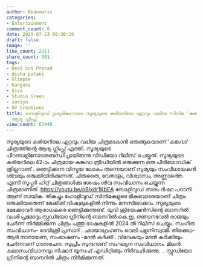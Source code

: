 ```yaml
---
author: Beaumaris
categories:
- Entertainment
comment_count: 0
date: 2023-07-23 08:30:19
draft: false
image: ''
like_count: 2811
share_count: 901
tags:
- Devi Sri Prasad
- disha patani
- Glimpse
- Kanguva
- Siva
- Studio Green
- suriya
- UV Creations
title: ഹോളിവുഡ് ദൃശ്യമികവോടെ സൂര്യയുടെ കരിയറിലെ ഏറ്റവും വലിയ സിനിമ 'കങ്കുവാ’ യുടെ
  ആദ്യ ഗ്ലിംപ്സ്
view_count: 63440
---
```


സൂര്യയുടെ കരിയറിലെ ഏറ്റവും വലിയ ചിത്രമാകാൻ ഒരുങ്ങുകയാണ് 'കങ്കുവാ’ ചിത്രത്തിന്റെ ആദ്യ ഗ്ലിംപ്സ് എത്തി. സൂര്യയുടെ പിറന്നാളിനോടനുബന്ധിച്ചായിരുന്നു വിഡിയോ റിലീസ് ചെയ്തത്. സൂര്യയുടെ കരിയറിലെ 42-ാം ചിത്രമായ കങ്കുവാ ത്രീഡിയില്‍ ഒരുക്കുന്ന ഒരു പീരിയോഡിക് ത്രില്ലറാണ് . ഞെട്ടിക്കുന്ന വിസ്മയ ലോകം തന്നെയാണ് സൂര്യയും സംവിധായകൻ ശിവയും ഒരുക്കിയിരിക്കുന്നത്. ചിരുതൈ, വേതാളം, വിശ്വാസം, അണ്ണാത്തെ എന്നീ സൂപ്പർ ഹിറ്റ് ചിത്രങ്ങൾക്കു ശേഷം ശിവ സംവിധാനം ചെയ്യുന്ന ചിത്രമാണിത്. https://youtu.be/oBlxdr1KbEA ബോളിവുഡ് താരം ദിഷാ പഠാനി ആണ് നായിക. തികച്ചും ഹോളിവുഡ് സിനിമകളുടെ മികവോടെയാണ് ചിത്രം ഒരുക്കിയതെന്ന് മേക്കിങ് വിഷ്വലുകളിൽ നിന്നും മനസിലാക്കാം. സൂര്യയുടെ മേക്കോവർ ആരാധകരെ ഞെട്ടിക്കുന്നുണ്ട്. യുവി ക്രിയേഷന്‍സിന്റെ ബാനറില്‍ വംശി പ്രമോദും സ്റ്റുഡിയോ ഗ്രീനിന്റെ ബാനറില്‍ കെ.ഇ. ജ്ഞാനവേല്‍ രാജയും ചേര്‍ന്ന് നിർമ്മിക്കുന്ന ചിത്രം പത്തു ഭാഷകളിൽ 2024 ൽ റിലീസ് ചെയ്യും. സംഗീത സംവിധാനം- ദേവിശ്രീ പ്രസാദ് . ഛായാഗ്രഹണം വെട്രി പളനിസ്വാമി. തിരക്കഥ- ആദി നാരായണ, സംഭാഷണം -മദൻ കർക്കി . വിവേകയും മദൻ കർക്കിയും ചേർന്നാണ് ഗാനരചന. സുപ്രീം സുന്ദറാണ് സംഘട്ടന സംവിധാനം. മിലൻ കലാസംവിധാനവും നിഷാദ് യൂസഫ് എഡിറ്റിങ്ങും നിർവഹിക്കുന്നു. .. സ്റ്റുഡിയോ ഗ്രീനിന്റെ ബാനറില്‍ ചിത്രം നിർമിക്കുന്നത്.